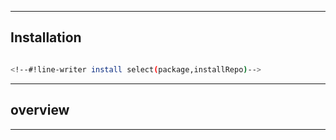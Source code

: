 <!--#!line-writer title mdselect(h1,package,name)-->

<!--#!line-writer desc select(package,description)-->

<!--#!line-writer ver select(package,version)-->

---

## Installation

```bash

<!--#!line-writer install select(package,installRepo)-->
```

---

## overview

<!--#!line-writer ver select(docs,overview)-->

---

<!--#!line-writer copyright mdcopyright(package,2020)-->
